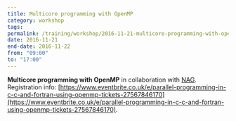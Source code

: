 ```yaml
---
title: Multicore programming with OpenMP 
category: workshop
tags:
permalink: /training/workshop/2016-11-21-multicore-programming-with-openmp
date: 2016-11-21
end-date: 2016-11-22
from: "09:00"
to: "17:00"
---
```


**Multicore programming with OpenMP** in collaboration with [NAG](https://www.nag.co.uk/). Registration info: [https://www.eventbrite.co.uk/e/parallel-programming-in-c-c-and-fortran-using-openmp-tickets-27567846170](https://www.eventbrite.co.uk/e/parallel-programming-in-c-c-and-fortran-using-openmp-tickets-27567846170).